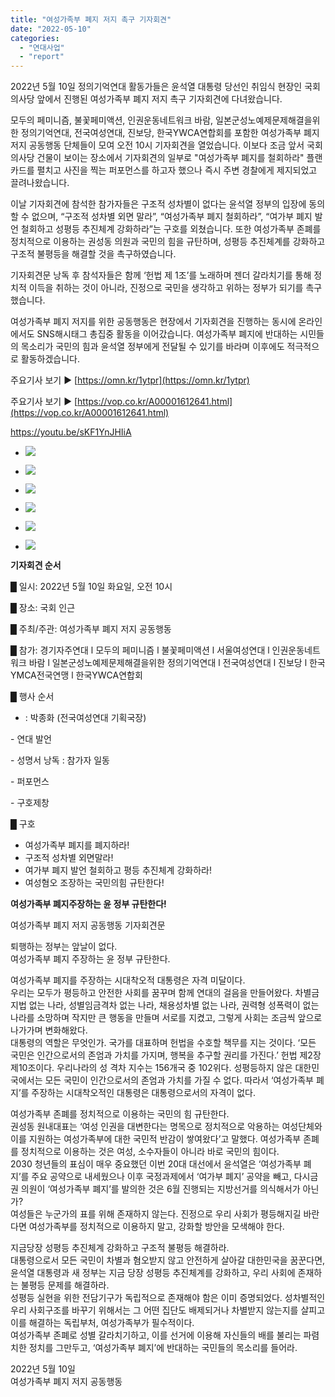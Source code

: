 ```yaml
---
title: "여성가족부 폐지 저지 촉구 기자회견"
date: "2022-05-10"
categories: 
  - "연대사업"
  - "report"
---
```


2022년 5월 10일 정의기억연대 활동가들은 윤석열 대통령 당선인 취임식 현장인 국회의사당 앞에서 진행된 여성가족부 폐지 저지 촉구 기자회견에 다녀왔습니다.

모두의 페미니즘, 불꽃페미액션, 인권운동네트워크 바람, 일본군성노예제문제해결을위한 정의기억연대, 전국여성연대, 진보당, 한국YWCA연합회를 포함한 여성가족부 폐지 저지 공동행동 단체들이 모여 오전 10시 기자회견을 열었습니다. 이보다 조금 앞서 국회의사당 건물이 보이는 장소에서 기자회견의 일부로 "여성가족부 폐지를 철회하라" 플랜카드를 펼치고 사진을 찍는 퍼포먼스를 하고자 했으나 즉시 주변 경찰에게 제지되었고 끌려나왔습니다.

이날 기자회견에 참석한 참가자들은 구조적 성차별이 없다는 윤석열 정부의 입장에 동의할 수 없으며, “구조적 성차별 외면 말라”, “여성가족부 폐지 철회하라”, “여가부 폐지 발언 철회하고 성평등 추진체계 강화하라”는 구호를 외쳤습니다. 또한 여성가족부 존폐를 정치적으로 이용하는 권성동 의원과 국민의 힘을 규탄하며, 성평등 추진체계를 강화하고 구조적 불평등을 해결할 것을 촉구하였습니다.

기자회견문 낭독 후 참석자들은 함께 ‘헌법 제 1조’를 노래하며 젠더 갈라치기를 통해 정치적 이득을 취하는 것이 아니라, 진정으로 국민을 생각하고 위하는 정부가 되기를 촉구했습니다.

여성가족부 폐지 저지를 위한 공동행동은 현장에서 기자회견을 진행하는 동시에 온라인에서도 SNS해시태그 총집중 활동을 이어갔습니다. 여성가족부 폐지에 반대하는 시민들의 목소리가 국민의 힘과 윤석열 정부에게 전달될 수 있기를 바라며 이후에도 적극적으로 활동하겠습니다.

주요기사 보기 ▶ [https://omn.kr/1ytpr](https://omn.kr/1ytpr)

주요기사 보기 ▶ [https://vop.co.kr/A00001612641.html](https://vop.co.kr/A00001612641.html)

https://youtu.be/sKF1YnJHIiA

- ![](https://womenandwar.net/kr/wp-content/uploads/2022/05/image01-1-723x1024.png)
    
- ![](https://womenandwar.net/kr/wp-content/uploads/2022/05/image02.png)
    

- ![](https://womenandwar.net/kr/wp-content/uploads/2022/05/image05-2.png)
    
- ![](https://womenandwar.net/kr/wp-content/uploads/2022/05/image06-2.png)
    
- ![](https://womenandwar.net/kr/wp-content/uploads/2022/05/image07-2-1024x613.png)
    
- ![](https://womenandwar.net/kr/wp-content/uploads/2022/05/image08-1024x576.png)
    

**기자회견 순서**

█ 일시: 2022년 5월 10일 화요일, 오전 10시

█ 장소: 국회 인근

█ 주최/주관: 여성가족부 폐지 저지 공동행동

█ 참가: 경기자주연대 l 모두의 페미니즘 l 불꽃페미액션 l 서울여성연대 l 인권운동네트워크 바람 l 일본군성노예제문제해결을위한 정의기억연대 l 전국여성연대 l 진보당 l 한국YMCA전국연맹 l 한국YWCA연합회

█ 행사 순서

- : 박종화 (전국여성연대 기획국장)

\- 연대 발언

\- 성명서 낭독 : 참가자 일동

\- 퍼포먼스

\- 구호제창

█ 구호

- 여성가족부 폐지를 폐지하라!
- 구조적 성차별 외면말라!
- 여가부 폐지 발언 철회하고 평등 추진체계 강화하라!
- 여성혐오 조장하는 국민의힘 규탄한다!

**여성가족부 폐지주장하는 윤 정부 규탄한다!**

여성가족부 폐지 저지 공동행동 기자회견문

퇴행하는 정부는 앞날이 없다.  
여성가족부 폐지 주장하는 윤 정부 규탄한다.

여성가족부 폐지를 주장하는 시대착오적 대통령은 자격 미달이다.  
우리는 모두가 평등하고 안전한 사회를 꿈꾸며 함께 연대의 걸음을 만들어왔다. 차별금지법 없는 나라, 성별임금격차 없는 나라, 채용성차별 없는 나라, 권력형 성폭력이 없는 나라를 소망하며 작지만 큰 행동을 만들며 서로를 지켰고, 그렇게 사회는 조금씩 앞으로 나가가며 변화해왔다.  
대통령의 역할은 무엇인가. 국가를 대표하며 헌법을 수호할 책무를 지는 것이다. ‘모든 국민은 인간으로서의 존엄과 가치를 가지며, 행복을 추구할 권리를 가진다.’ 헌법 제2장 제10조이다. 우리나라의 성 격차 지수는 156개국 중 102위다. 성평등하지 않은 대한민국에서는 모든 국민이 인간으로서의 존엄과 가치를 가질 수 없다. 따라서 ‘여성가족부 폐지’를 주장하는 시대착오적인 대통령은 대통령으로서의 자격이 없다.

여성가족부 존폐를 정치적으로 이용하는 국민의 힘 규탄한다.  
권성동 원내대표는 ‘여성 인권을 대변한다는 명목으로 정치적으로 악용하는 여성단체와 이를 지원하는 여성가족부에 대한 국민적 반감이 쌓여왔다’고 말했다. 여성가족부 존폐를 정치적으로 이용하는 것은 여성, 소수자들이 아니라 바로 국민의 힘이다.  
2030 청년들의 표심이 매우 중요했던 이번 20대 대선에서 윤석열은 ‘여성가족부 폐지’를 주요 공약으로 내세웠으나 이후 국정과제에서 ‘여가부 폐지’ 공약을 빼고, 다시금 권 의원이 ‘여성가족부 폐지’를 발의한 것은 6월 진행되는 지방선거를 의식해서가 아닌가?  
여성들은 누군가의 표를 위해 존재하지 않는다. 진정으로 우리 사회가 평등해지길 바란다면 여성가족부를 정치적으로 이용하지 말고, 강화할 방안을 모색해야 한다.

지금당장 성평등 추진체계 강화하고 구조적 불평등 해결하라.  
대통령으로서 모든 국민이 차별과 혐오받지 않고 안전하게 살아갈 대한민국을 꿈꾼다면, 윤석열 대통령과 새 정부는 지금 당장 성평등 추진체계를 강화하고, 우리 사회에 존재하는 불평등 문제를 해결하라.  
성평등 실현을 위한 전담기구가 독립적으로 존재해야 함은 이미 증명되었다. 성차별적인 우리 사회구조를 바꾸기 위해서는 그 어떤 집단도 배제되거나 차별받지 않는지를 살피고 이를 해결하는 독립부처, 여성가족부가 필수적이다.  
여성가족부 존폐로 성별 갈라치기하고, 이를 선거에 이용해 자신들의 배를 불리는 파렴치한 정치를 그만두고, ‘여성가족부 폐지’에 반대하는 국민들의 목소리를 들어라.

2022년 5월 10일  
여성가족부 폐지 저지 공동행동
